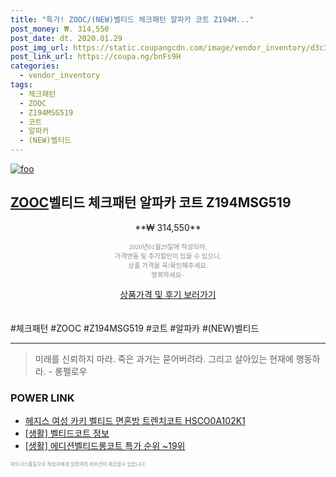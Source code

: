 ```yaml
--- 
title: "특가! ZOOC/(NEW)벨티드 체크패턴 알파카 코트 Z194M..." 
post_money: ₩. 314,550 
post_date: dt. 2020.01.29 
post_img_url: https://static.coupangcdn.com/image/vendor_inventory/d3c3/5110af9fdc3831b877537568ef719623739ef4638a6795055bf2519c7c92.jpg 
post_link_url: https://coupa.ng/bnFs9H 
categories: 
  - vendor_inventory 
tags: 
  - 체크패턴 
  - ZOOC 
  - Z194MSG519 
  - 코트 
  - 알파카 
  - (NEW)벨티드 
--- 
```

[![foo](https://static.coupangcdn.com/image/vendor_inventory/d3c3/5110af9fdc3831b877537568ef719623739ef4638a6795055bf2519c7c92.jpg)](https://coupa.ng/bnFs9H) 

## [ZOOC](NEW)벨티드 체크패턴 알파카 코트 Z194MSG519 
<p style="text-align: center;">**₩ 314,550**</p> 
<p style="text-align: center;"><span style="color: #898c8f; font-family: Georgia,Times,serif; font-size: 0.75em;">2020년01월29일에 작성되어, <br>가격변동 및 추가할인이 있을 수 있으니,<br> 상품 가격을 꼭!확인해주세요.<br>행복하세요~</span> 
</p>	 
<div markdown="0" style="text-align: center;"><a href="https://coupa.ng/bnFs9H" class="btn btn--success">상품가격 및 후기 보러가기</a></div> 
<br><br> 
  #체크패턴 #ZOOC #Z194MSG519 #코트 #알파카 #(NEW)벨티드 
<hr> 

> 미래를 신뢰하지 마라. 죽은 과거는 묻어버려라. 그리고 살아있는 현재에 행동하라. - 롱펠로우 


### POWER LINK

* <a href="https://blog.naver.com/santokki14/221787182731" target="_blank">헤지스 여성 카키 벨티드 면혼방 트렌치코트 HSCO0A102K1</a>
* <a href="https://blog.naver.com/sakai111/221763932196" target="_blank"> [생활] 벨티드코트 정보 </a>
* <a href="https://blog.naver.com/sakai111/221786270242" target="_blank"> [생활] 에디션벨티드롱코트 특가 순위 ~19위</a>

<span style="color: #898c8f; font-family: Georgia,Times,serif; font-size: 0.55em;">파트너스활동으로 작성자에게 일정액의 커미션이 제공될수 있습니다.</span> 
